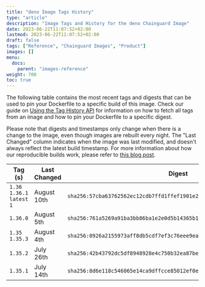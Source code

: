 ```yaml
---
title: "deno Image Tags History"
type: "article"
description: "Image Tags and History for the deno Chainguard Image"
date: 2023-06-22T11:07:52+02:00
lastmod: 2023-06-22T11:07:52+02:00
draft: false
tags: ["Reference", "Chainguard Images", "Product"]
images: []
menu:
  docs:
    parent: "images-reference"
weight: 700
toc: true
---
```


The following table contains the most recent tags and digests that can be used to pin your Dockerfile to a specific build of this image. Check our guide on [Using the Tag History API](/chainguard/chainguard-images/using-the-tag-history-api/) for information on how to fetch all tags from an image and how to pin your Dockerfile to a specific digest.

Please note that digests and timestamps only change when there is a change to the image, even though images are rebuilt every night. The "Last Changed" column indicates when the image was last modified, and doesn't always reflect the latest build timestamp. For more information about how our reproducible builds work, please refer to [this blog post](https://www.chainguard.dev/unchained/reproducing-chainguards-reproducible-image-builds).

| Tag (s)                       | Last Changed | Digest                                                                    |
|-------------------------------|--------------|---------------------------------------------------------------------------|
|  `1.36` `1.36.1` `latest` `1` | August 10th  | `sha256:57cba63762562ec12cdb7ffd1ffef1901e2e33afc41b8f7507c1cb351c186d01` |
|  `1.36.0`                     | August 5th   | `sha256:761a5269a91ba3bb86ba1e2e0d5b14365b1441815aedd47b64fe2b29b6906df1` |
|  `1.35` `1.35.3`              | August 4th   | `sha256:0926a2155973aff8db5cdf7ef3c76eee9eaa175c9192f4f5481dbcc6cccc92ce` |
|  `1.35.2`                     | July 26th    | `sha256:42b43792dc5df8948928e4c750b32ea87be3e644cfcbd09ed99e7055274d8a53` |
|  `1.35.1`                     | July 14th    | `sha256:8d6e118c546065e14ca9dffcce85012ef0e2834d063cfc7f448e4f5e3df5b04a` |
